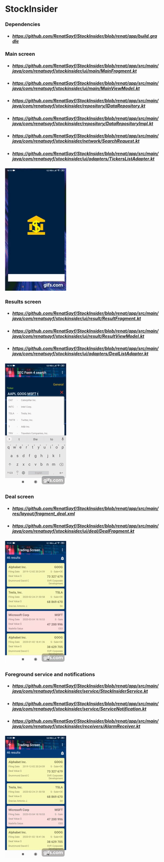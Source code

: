 # StockInsider

### Dependencies
* ##### https://github.com/RenatSayf/StockInsider/blob/renat/app/build.gradle

### Main screen
* ##### https://github.com/RenatSayf/StockInsider/blob/renat/app/src/main/java/com/renatsayf/stockinsider/ui/main/MainFragment.kt
* ##### https://github.com/RenatSayf/StockInsider/blob/renat/app/src/main/java/com/renatsayf/stockinsider/ui/main/MainViewModel.kt
* ##### https://github.com/RenatSayf/StockInsider/blob/renat/app/src/main/java/com/renatsayf/stockinsider/repository/IDataRepository.kt
* ##### https://github.com/RenatSayf/StockInsider/blob/renat/app/src/main/java/com/renatsayf/stockinsider/repository/DataRepositoryImpl.kt
* ##### https://github.com/RenatSayf/StockInsider/blob/renat/app/src/main/java/com/renatsayf/stockinsider/network/SearchRequest.kt
* ##### https://github.com/RenatSayf/StockInsider/blob/renat/app/src/main/java/com/renatsayf/stockinsider/ui/adapters/TickersListAdapter.kt
![Image alt](https://github.com/RenatSayf/StockInsider/blob/renat/app/images/start.gif)


### Results screen
* ##### https://github.com/RenatSayf/StockInsider/blob/renat/app/src/main/java/com/renatsayf/stockinsider/ui/result/ResultFragment.kt
* ##### https://github.com/RenatSayf/StockInsider/blob/renat/app/src/main/java/com/renatsayf/stockinsider/ui/result/ResultViewModel.kt
* ##### https://github.com/RenatSayf/StockInsider/blob/renat/app/src/main/java/com/renatsayf/stockinsider/ui/adapters/DealListAdapter.kt
![Image alt](https://github.com/RenatSayf/StockInsider/blob/renat/app/images/next.gif)

### Deal screen
* ##### https://github.com/RenatSayf/StockInsider/blob/renat/app/src/main/res/layout/fragment_deal.xml
* ##### https://github.com/RenatSayf/StockInsider/blob/renat/app/src/main/java/com/renatsayf/stockinsider/ui/deal/DealFragment.kt
![Image alt](https://github.com/RenatSayf/StockInsider/blob/renat/app/images/next2.gif)

### Foreground service and notifications
* ##### https://github.com/RenatSayf/StockInsider/blob/renat/app/src/main/java/com/renatsayf/stockinsider/service/StockInsiderService.kt
* ##### https://github.com/RenatSayf/StockInsider/blob/renat/app/src/main/java/com/renatsayf/stockinsider/service/ServiceNotification.kt
* ##### https://github.com/RenatSayf/StockInsider/blob/renat/app/src/main/java/com/renatsayf/stockinsider/receivers/AlarmReceiver.kt
![Image alt](https://github.com/RenatSayf/StockInsider/blob/renat/app/images/next3.gif)
